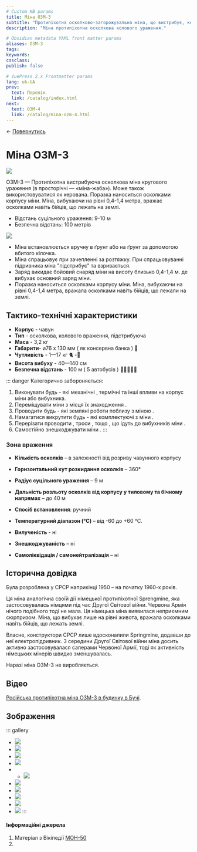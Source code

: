 ```yaml
---
# Custom KB params
title: Міна ОЗМ-3
subtitle: "Протипіхотна осколково-загорожувальна міна, що вистрибує, колового ураження."
description: "Міна протипіхотна осколкова колового ураження."

# Obsidian metadata YAML front matter params
aliases: ОЗМ-3
tags:
keywords:
cssclass:
publish: false

# VuePress 2.x Frontmatter params
lang: uk-UA
prev:
  text: Перелік
  link: /catalog/index.html
next:
  text: ОЗМ-4
  link: /catalog/mina-ozm-4.html
---
```


← [Повернутись](./index.md)

# Міна ОЗМ-3
![](./assets/ozm-3_1.png)

ОЗМ-3 — Протипіхотна вистрибуюча осколкова міна кругового ураження (в просторіччі — «міна-жаба»). Може також використовуватися як керована. 
Поразка наноситься осколками корпусу міни. Міна, вибухаючи на рівні 0,4-1,4 метра, вражає осколками навіть бійців, що лежать на землі.


- Відстань суцільного ураження: 9-10 м
- Безпечна відстань: 100 метрів

![](./assets/distance-10.svg)


- Міна встановлюється вручну в ґрунт або на ґрунт за допомогою вбитого кілочка. 
- Міна спрацьовує при зачепленні за розтяжку. При спрацьовуванні підривника міна "підстрибує" та взривається. 
- Заряд викидає бойовий снаряд міни на висоту близько 0,4-1,4 м. де вибухає основний заряд міни. 
- Поразка наноситься осколками корпусу міни. Міна, вибухаючи на рівні 0,4-1,4 метра, вражала осколками навіть бійців, що лежали на землі.


## Тактико-технічні характеристики

- **Корпус** - чавун
- **Тип** - осколкова, колового враження, підстрибуюча
- **Маса** - 3,2 кг
- **Габарити**- ⌀76 x 130 мм ( як консервна банка ) 🥫
- **Чутливість** - 1—17 кг 🐈 -🦮
- **Висота вибуху** - 40—140 см
- **Безпечна відстань** - 100 м ( 5 автобусів ) 🚌🚌🚌🚌🚌

::: danger Категорично забороняється:
1. Виконувати будь - які механічні , термічні та інші впливи на корпус міни або вибухника. 
2. Переміщувати міни з місця їх знаходження . 
3. Проводити будь - які земляні роботи поблизу з міною . 
4. Намагатися викрутити будь - які комплектуючі з міни . 
5. Перерізати проводити , троси , тощо , що ідуть до вибухників міни . 
6. Самостійно знешкоджувати міни . 
:::


### Зона враження

- **Кількість осколків** – в залежності від розриву чавунного корпусу
- **Горизонтальний кут розкидання осколків** – 360°
- **Радіус суцільного ураження** – 9 м
- **Дальність розльоту осколків від корпусу у тиловому та бічному напрямах** – до 40 м

- **Спосіб встановлення**: ручний
- **Температурний діапазон (°C)** – від -60 до +60 °C.
- **Вилученість** - ні
- **Знешкоджуваність** – ні
- **Самоліквідація / самонейтралізація** – ні

## Історична довідка

Була розроблена у СРСР наприкінці 1950 – на початку 1960-х років. 

Ця міна аналогічна своїй дії німецької протипіхотної Sprengmine, яка застосовувалась німцями під час Другої Світової війни. Червона Армія нічого подібного тоді не мала. Ця німецька міна виявилася неприємним сюрпризом. Міна, що вибухає лише на рівні живота, вражала осколками навіть бійців, що лежать землі.

Власне, конструктори СРСР  лише вдосконалили Springmine, додавши до неї електропідривник. З середини Другої Світової війни міна досить активно застосовувалася саперами Червоної Армії, тоді як активність німецьких мінерів швидко зменшувалась. 

Наразі міна ОЗМ-3 не виробляється.

## Відео

[Російська протипіхотна міна ОЗМ-3 в будинку в Бучі](https://twitter.com/i/status/1511324392743186435).

## Зображення

::: gallery
- ![](./assets/ozm-3_1.png)
- ![](./assets/ozm-3_11.png)
- ![](./assets/ozm-3_10.png)
- ![](./assets/ozm-3_9.png)
- - ![](./assets/ozm-3_5.png)
- ![](./assets/ozm-3_4.png)
- ![](./assets/ozm-3_3.png)
- ![](./assets/ozm-3_2.png)
- ![](./assets/mines-ozm.png)
- ![](./assets/ozm-3_bucha.png)
:::



#### Інформаційні джерела

1.  Матеріал з Вікіпедії [МОН-50](https://uk.wikipedia.org/wiki/%D0%9C%D0%9E%D0%9D-50)
2. 


